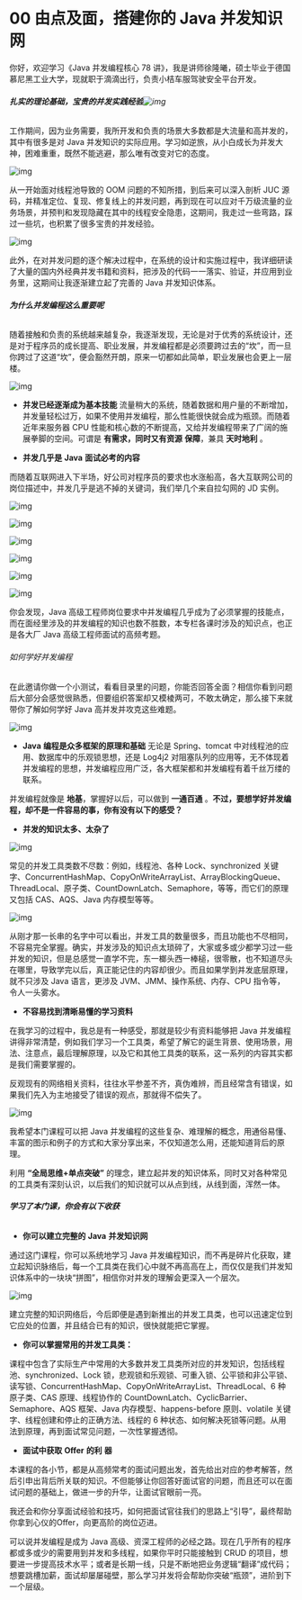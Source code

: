 # 00 由点及面，搭建你的 Java 并发知识网

你好，欢迎学习《Java 并发编程核心 78 讲》，我是讲师徐隆曦，硕士毕业于德国慕尼黑工业大学，现就职于滴滴出行，负责小桔车服驾驶安全平台开发。

###### **扎实的理论基础，宝贵的并发实践经验**![img](assets/CgoB5l3DgLOAN9TxAADOl2eK1YA757.png)

工作期间，因为业务需要，我所开发和负责的场景大多数都是大流量和高并发的，其中有很多是对 Java 并发知识的实际应用。学习如逆旅，从小白成长为并发大神，困难重重，既然不能逃避，那么唯有改变对它的态度。

![img](assets/CgoB5l3DgLOABnQDAAIty53kLZs981.png)

从一开始面对线程池导致的 OOM 问题的不知所措，到后来可以深入剖析 JUC 源码，并精准定位、复现、修复线上的并发问题，再到现在可以应对千万级流量的业务场景，并预判和发现隐藏在其中的线程安全隐患，这期间，我走过一些弯路，踩过一些坑，也积累了很多宝贵的并发经验。

![img](assets/CgotOV3DgLOAELhuAACPIXhX2bY626.png)

此外，在对并发问题的逐个解决过程中，在系统的设计和实施过程中，我详细研读了大量的国内外经典并发书籍和资料，把涉及的代码一一落实、验证，并应用到业务里，这期间让我逐渐建立起了完善的 Java 并发知识体系。

###### **为什么并发编程这么重要呢**

随着接触和负责的系统越来越复杂，我逐渐发现，无论是对于优秀的系统设计，还是对于程序员的成长提高、职业发展，并发编程都是必须要跨过去的“坎”，而一旦你跨过了这道“坎”，便会豁然开朗，原来一切都如此简单，职业发展也会更上一层楼。

![img](assets/CgoB5l3DgLOAEMv7AABnabGYURQ993.png)

- **并发已经逐渐成为基本技能** 流量稍大的系统，随着数据和用户量的不断增加，并发量轻松过万，如果不使用并发编程，那么性能很快就会成为瓶颈。而随着近年来服务器 CPU 性能和核心数的不断提高，又给并发编程带来了广阔的施展拳脚的空间。可谓是 **有需求，同时又有资源**  **保障**，兼具 **天时地利** 。

- **并发几乎是**  **Java**  **面试必考的内容**

而随着互联网进入下半场，好公司对程序员的要求也水涨船高，各大互联网公司的岗位描述中，并发几乎是逃不掉的关键词，我们举几个来自拉勾网的 JD 实例。

![img](assets/CgoB5l3DgLOAJbveAAHrokwEb7Y378.png)

![img](assets/CgotOV3DgLOAXz5wAAG5iaGUShs303.png)

![img](assets/CgotOV3DgLOALZydAAE1RSJ3cV0452.png)

![img](assets/CgoB5l3DgLOAU2pxAAGWghflKDM777.png)

![img](assets/CgotOV3DgLOAOLUXAADh5hjW9Ao521.png)

![img](assets/CgoB5l3DgLOAe7dXAAGloBkIUlw875.png)

你会发现，Java 高级工程师岗位要求中并发编程几乎成为了必须掌握的技能点，而在面经里涉及的并发编程的知识也数不胜数，本专栏各课时涉及的知识点，也正是各大厂 Java 高级工程师面试的高频考题。

###### 如何学好并发编程

在此邀请你做一个小测试，看看目录里的问题，你能否回答全面？相信你看到问题后大部分会感觉很熟悉，但要组织答案却又模棱两可，不敢太确定，那么接下来就带你了解如何学好 Java 高并发并攻克这些难题。

![img](assets/CgotOV3DgLSAHP18AACWVfXCugg682.png)

- **Java**  **编程是众多框架的原理和基础** 无论是 Spring、tomcat 中对线程池的应用、数据库中的乐观锁思想，还是 Log4j2 对阻塞队列的应用等，无不体现着并发编程的思想，并发编程应用广泛，各大框架都和并发编程有着千丝万缕的联系。

并发编程就像是 **地基**，掌握好以后，可以做到 **一通百通** 。**不过，要想学好并发编程，却不是一件容易的事，你有没有以下的感受？**

- **并发的知识太多、太杂了**

![img](assets/CgoB5l3DgLSABWlnAAAr88J9c9A926.png)

常见的并发工具类数不尽数：例如，线程池、各种 Lock、synchronized 关键字、ConcurrentHashMap、CopyOnWriteArrayList、ArrayBlockingQueue、ThreadLocal、原子类、CountDownLatch、Semaphore，等等，而它们的原理又包括 CAS、AQS、Java 内存模型等等。

![img](assets/CgotOV3DgLSABkjiAADTiPdaGcM233.png)

从刚才那一长串的名字中可以看出，并发工具的数量很多，而且功能也不尽相同，不容易完全掌握。确实，并发涉及的知识点太琐碎了，大家或多或少都学习过一些并发的知识，但是总感觉一直学不完，东一榔头西一棒槌，很零散，也不知道尽头在哪里，导致学完以后，真正能记住的内容却很少。而且如果学到并发底层原理，就不只涉及 Java 语言，更涉及 JVM、JMM、操作系统、内存、CPU 指令等，令人一头雾水。

- **不容易找到清晰易懂的学习资料**

在我学习的过程中，我总是有一种感受，那就是较少有资料能够把 Java 并发编程讲得非常清楚，例如我们学习一个工具类，希望了解它的诞生背景、使用场景，用法、注意点，最后理解原理，以及它和其他工具类的联系，这一系列的内容其实都是我们需要掌握的。

反观现有的网络相关资料，往往水平参差不齐，真伪难辨，而且经常含有错误，如果我们先入为主地接受了错误的观点，那就得不偿失了。

![img](assets/CgoB5l3DgLSAein_AADNovsebTk325.png)

我希望本门课程可以把 Java 并发编程的这些复杂、难理解的概念，用通俗易懂、丰富的图示和例子的方式和大家分享出来，不仅知道怎么用，还能知道背后的原理。

利用 **“全局思维+单点突破”** 的理念，建立起并发的知识体系，同时又对各种常见的工具类有深刻认识，以后我们的知识就可以从点到线，从线到面，浑然一体。

###### **学习了本门课，你会有以下收获**

- **你可以建立完整的**  **Java**  **并发知识网**

通过这门课程，你可以系统地学习 Java 并发编程知识，而不再是碎片化获取，建立起知识脉络后，每一个工具类在我们心中就不再高高在上，而仅仅是我们并发知识体系中的一块块“拼图”，相信你对并发的理解会更深入一个层次。

![img](assets/CgotOV3DgLSAGmEWAADo6Lxf6ww652.png)

建立完整的知识网络后，今后即便是遇到新推出的并发工具类，也可以迅速定位到它应处的位置，并且结合已有的知识，很快就能把它掌握。

- **你可以掌握常用的并发工具类：**

课程中包含了实际生产中常用的大多数并发工具类所对应的并发知识，包括线程池、synchronized、Lock 锁，悲观锁和乐观锁、可重入锁、公平锁和非公平锁、读写锁、ConcurrentHashMap、CopyOnWriteArrayList、ThreadLocal、6 种原子类、CAS 原理、线程协作的 CountDownLatch、CyclicBarrier、Semaphore、AQS 框架、Java 内存模型、happens-before 原则、volatile 关键字、线程创建和停止的正确方法、线程的 6 种状态、如何解决死锁等问题。从用法到原理，再到面试常见问题，一次性掌握透彻。

- **面试中获取**  **Offer**  **的利**  **器**

本课程的各小节，都是从高频常考的面试问题出发，首先给出对应的参考解答，然后引申出背后所关联的知识。不但能够让你回答好面试官的问题，而且还可以在面试问题的基础上，做进一步的升华，让面试官眼前一亮。

我还会和你分享面试经验和技巧，如何把面试官往我们的思路上“引导”，最终帮助你拿到心仪的Offer，向更高阶的岗位迈进。

可以说并发编程是成为 Java 高级、资深工程师的必经之路。现在几乎所有的程序都或多或少的需要用到并发和多线程，如果你平时只能接触到 CRUD 的项目，想要进一步提高技术水平；或者是长期一线，只是不断地把业务逻辑“翻译”成代码；想要跳槽加薪，面试却屡屡碰壁，那么学习并发将会帮助你突破“瓶颈”，进阶到下一个层级。
